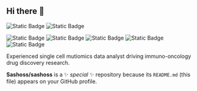 ## Hi there 👋

![Static Badge](https://img.shields.io/badge/python-green)  ![Static Badge](https://img.shields.io/badge/R-blue)

![Static Badge](https://img.shields.io/badge/Docker-lightblue) ![Static Badge](https://img.shields.io/badge/Git-orange) ![Static Badge](https://img.shields.io/badge/Nextflow-darkgreen%20) ![Static Badge](https://img.shields.io/badge/Snakemake-lightgreen%20) ![Static Badge](https://img.shields.io/badge/Hpc-purple)




Experienced single cell mutiomics data analyst driving immuno-oncology drug discovery research.

**Sashoss/sashoss** is a ✨ _special_ ✨ repository because its `README.md` (this file) appears on your GitHub profile.
